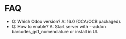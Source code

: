 # FAQ

- Q: Which Odoo version? A: 16.0 (OCA/OCB packaged).
- Q: How to enable? A: Start server with --addon barcodes_gs1_nomenclature or install in UI.
